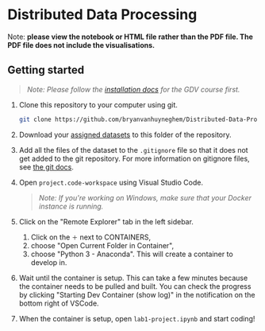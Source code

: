 # Distributed Data Processing

Note: **please view the notebook or HTML file rather than the PDF file. The PDF file does not include the visualisations.**


## Getting started

> *Note: Please follow the [installation docs](https://github.ugent.be/GDV/docs) for the GDV course first.*

1. Clone this repository to your computer using git.

   ```bash
   git clone https://github.com/bryanvanhuyneghem/Distributed-Data-Processing.git
   ```

1. Download your [assigned datasets](https://docs.google.com/spreadsheets/d/1gO_0ejgrW17XBHR7qfp6Qoo7Ai_XFlLIZakb0gIMmQE/edit?usp=sharing) to this folder of the repository.
1. Add all the files of the dataset to the `.gitignore` file so that it does not get added to the git repository. For more information on gitignore files, see [the git docs](https://git-scm.com/docs/gitignore).
1. Open `project.code-workspace` using Visual Studio Code.
   > *Note: If you're working on Windows, make sure that your Docker instance is running.*
1. Click on the "Remote Explorer" tab in the left sidebar.
   1. Click on the `＋` next to CONTAINERS,
   1. choose "Open Current Folder in Container",
   1. choose "Python 3 - Anaconda".
   This will create a container to develop in.
1. Wait until the container is setup. This can take a few minutes because the container needs to be pulled and built. You can check the progress by clicking "Starting Dev Container (show log)" in the notification on the bottom right of VSCode.
1. When the container is setup, open `lab1-project.ipynb` and start coding!
